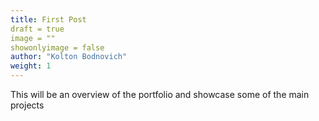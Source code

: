 ```yaml
---
title: First Post 
draft = true
image = ""
showonlyimage = false
author: "Kolton Bodnovich"
weight: 1
---
```


This will be an overview of the portfolio and showcase some of the main projects 